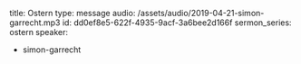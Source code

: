 title: Ostern
type: message
audio: /assets/audio/2019-04-21-simon-garrecht.mp3
id: dd0ef8e5-622f-4935-9acf-3a6bee2d166f
sermon_series: ostern
speaker:
  - simon-garrecht
